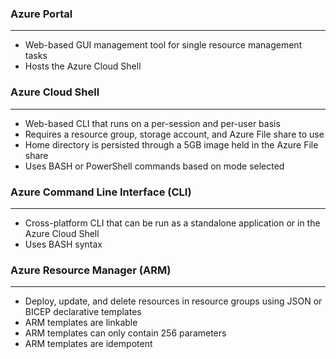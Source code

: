### Azure Portal
---
- Web-based GUI management tool for single resource management tasks
- Hosts the Azure Cloud Shell


### Azure Cloud Shell
---
- Web-based CLI that runs on a per-session and per-user basis
- Requires a resource group, storage account, and Azure File share to use
- Home directory is persisted through a 5GB image held in the Azure File share
- Uses BASH or PowerShell commands based on mode selected


### Azure Command Line Interface (CLI)
---
- Cross-platform CLI that can be run as a standalone application or in the Azure Cloud Shell
- Uses BASH syntax


### Azure Resource Manager (ARM)
---
- Deploy, update, and delete resources in resource groups using JSON or BICEP declarative templates
- ARM templates are linkable
- ARM templates can only contain 256 parameters
- ARM templates are idempotent